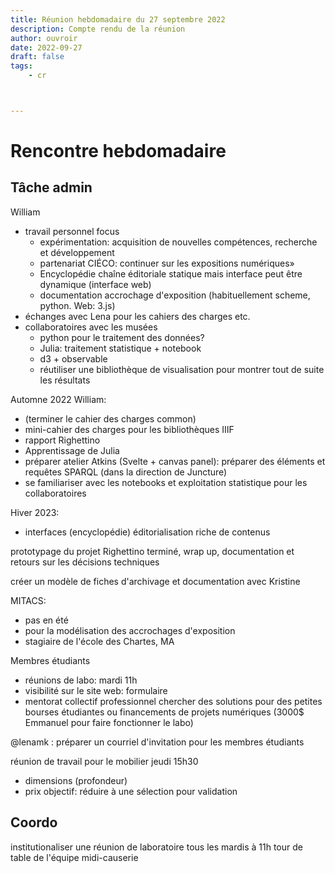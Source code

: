 ```yaml
---
title: Réunion hebdomadaire du 27 septembre 2022
description: Compte rendu de la réunion
author: ouvroir
date: 2022-09-27
draft: false
tags:
    - cr



---
```


# Rencontre hebdomadaire

## Tâche admin

William
- travail personnel focus
    - expérimentation: acquisition de nouvelles compétences, recherche et développement
    - partenariat CIÉCO: continuer sur les expositions numériques»
    - Encyclopédie chaîne éditoriale statique mais interface peut être dynamique (interface web)
    - documentation accrochage d'exposition (habituellement scheme, python. Web: 3.js) 
- échanges avec Lena pour les cahiers des charges etc.
- collaboratoires avec les musées
    - python pour le traitement des données?
    - Julia: traitement statistique + notebook
    - d3 + observable
    - réutiliser une bibliothèque de visualisation pour montrer tout de suite les résultats

Automne 2022 William:
- (terminer le cahier des charges common)
- mini-cahier des charges pour les bibliothèques IIIF
- rapport Righettino
- Apprentissage de Julia
- préparer atelier Atkins (Svelte + canvas panel): préparer des éléments et requêtes SPARQL (dans la direction de Juncture)
- se familiariser avec les notebooks et exploitation statistique pour les collaboratoires

Hiver 2023:
- interfaces (encyclopédie) éditorialisation riche de contenus

prototypage du projet Righettino terminé, wrap up, documentation et retours sur les décisions techniques

créer un modèle de fiches d'archivage et documentation avec Kristine

MITACS:
- pas en été
- pour la modélisation des accrochages d'exposition
- stagiaire de l'école des Chartes, MA

Membres étudiants
- réunions de labo: mardi 11h
- visibilité sur le site web: formulaire
- mentorat collectif professionnel
chercher des solutions pour des petites bourses étudiantes ou financements de projets numériques (3000$ Emmanuel pour faire fonctionner le labo)

@lenamk : préparer un courriel d'invitation pour les membres étudiants


réunion de travail pour le mobilier jeudi 15h30
- dimensions (profondeur)
- prix
objectif: réduire à une sélection pour validation


## Coordo
institutionaliser une réunion de laboratoire tous les mardis à 11h
tour de table de l'équipe 
midi-causerie